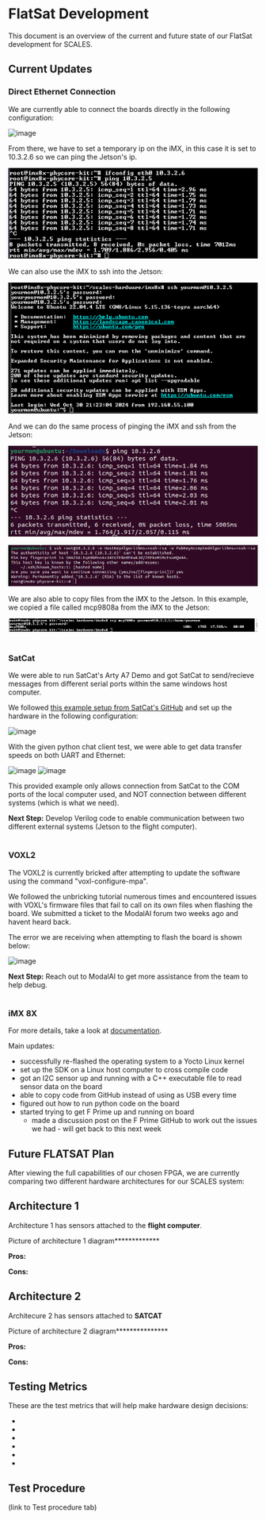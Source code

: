 # FlatSat Development

This document is an overview of the current and future state of our FlatSat development for SCALES.

## Current Updates
### **Direct Ethernet Connection**

We are currently able to connect the boards directly in the following configuration:

![image](https://github.com/user-attachments/assets/95054d50-1566-4181-b836-a89268131c7c)

From there, we have to set a temporary ip on the iMX, in this case it is set to 10.3.2.6 so we can ping the Jetson's ip.

![imx pinging jetson](Images/imx_ping_jetson.png)

We can also use the iMX to ssh into the Jetson:

![imx ssh into jetson](Images/imx_ssh_into_jetson.png)

And we can do the same process of pinging the iMX and ssh from the Jetson:

![jetson ping imx](Images/jetson_ping_imx.png)

![jetson ssh into imx](Images/jetson_ssh_into_imx.png)

We are also able to copy files from the iMX to the Jetson. In this example, we copied a file called mcp9808a from the iMX to the Jetson:

![scp from imx to jetson](Images/imx_scp_to_jetson.png)
#
### **SatCat**

We were able to run SatCat's Arty A7 Demo and got SatCat to send/recieve messages from different serial ports within the same windows host computer. 

We followed [this example setup from SatCat's GitHub](https://github.com/the-aerospace-corporation/satcat5/tree/main/examples/arty_a7) and set up the hardware in the following configuration: 

![image](https://github.com/user-attachments/assets/2b350d5b-cd49-4405-9d84-c9ce13daf63e)


With the given python chat client test, we were able to get data transfer speeds on both UART and Ethernet:

![image](https://github.com/user-attachments/assets/c63ee3cb-af18-4c33-86c3-efee78d062da)
![image](https://github.com/user-attachments/assets/9f018b9d-ca75-42cc-b6d8-3c796b10d818)



This provided example only allows connection from SatCat to the COM ports of the local computer used, and NOT connection between different systems (which is what we need).

**Next Step:** Develop Verilog code to enable communication between two different external systems (Jetson to the flight computer).

#
### **VOXL2**
The VOXL2 is currently bricked after attempting to update the software using the command "voxl-configure-mpa".

We followed the unbricking tutorial numerous times and encountered issues with VOXL's firmware files that fail to call on its own files when flashing the board. We submitted a ticket to the ModalAI forum two weeks ago and havent heard back.

The error we are receiving when attempting to flash the board is shown below:

![image](https://github.com/user-attachments/assets/95d4e173-b450-4e02-9d51-37697092857a)

**Next Step:** Reach out to ModalAI to get more assistance from the team to help debug.

#
### iMX 8X

For more details, take a look at [documentation](https://scales-hardware.readthedocs.io/en/latest/imx8x_procedures/).

Main updates:
- successfully re-flashed the operating system to a Yocto Linux kernel
- set up the SDK on a Linux host computer to cross compile code
- got an I2C sensor up and running with a C++ executable file to read sensor data on the board
- able to copy code from GitHub instead of using as USB every time
- figured out how to run python code on the board
- started trying to get F Prime up and running on board
    - made a discussion post on the F Prime GitHub to work out the issues we had - will get back to this next week

## Future FLATSAT Plan
After viewing the full capabilities of our chosen FPGA, we are currently comparing two different hardware architectures for our SCALES system:

## Architecture 1
Architecture 1 has sensors attached to the **flight computer**.

Picture of architecture 1 diagram*************

__Pros:__

__Cons:__


## Architecture 2
Architecure 2 has sensors attached to **SATCAT**

Picture of architecture 2 diagram***************

__Pros:__

__Cons:__

## Testing Metrics
These are the test metrics that will help make hardware design decisions:

- 
- 
- 
- 
- 
- 

## Test Procedure
(link to Test procedure tab)
